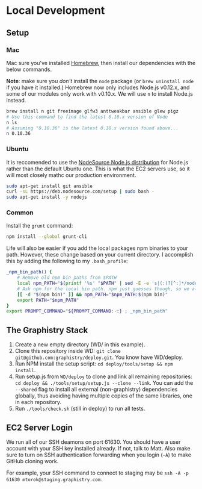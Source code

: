# Local Development

## Setup

### Mac

Mac sure you've installed [Homebrew](https://github.com/Homebrew/homebrew), then install our dependencies with the below commands.

**Note**: make sure you *don't* install the `node` package (or `brew uninstall node` if you have it installed.) Homebrew now only includes Node.js v0.12.x, and some of our modules only work with v0.10.x. We will use `n` to install Node.js instead.

```bash
brew install n git freeimage glfw3 anttweakbar ansible glew pigz
# Use this command to find the latest 0.10.x version of Node
n ls
# Assuming "0.10.36" is the latest 0.10.x version found above...
n 0.10.36
```


### Ubuntu

It is reccomended to use the [NodeSource Node.js distribution](https://github.com/nodesource/distributions) for Node.js rather than the default Ubuntu one. This is what the EC2 servers use, so it will most closely mathc our production environment.

```bash
sudo apt-get install git ansible
curl -sL https://deb.nodesource.com/setup | sudo bash -
sudo apt-get install -y nodejs
```

### Common

Install the `grunt` command:

```bash
npm install --global grunt-cli
```

Life will also be easier if you add the local packages npm binaries to your path. However, these change based on your current directory. I accomplish this by adding the following to my `.bash_profile`:

```bash
_npm_bin_path() {
    # Remove old npm bin paths from $PATH
    local npm_PATH="$(printf '%s' "$PATH" | sed -E -e 's|(:)?[^:]*/node_modules/\.bin||g')"
    # Ask npm for the local bin path. npm just guesses though, so we also verify it exists before adding it to $PATH
    [[ -d "$(npm bin)" ]] && npm_PATH="$npm_PATH:$(npm bin)"
    export PATH="$npm_PATH"
}
export PROMPT_COMMAND="${PROMPT_COMMAND:-:} ; _npm_bin_path"
```


## The Graphistry Stack

1. Create a new empty directory (WD/ in this example).
2. Clone this repository inside WD: `git clone git@github.com:graphistry/deploy.git`. You know have WD/deploy.
3. Run NPM install the setup script: `cd deploy/tools/setup && npm install`.
4. Run setup.js from `WD/deploy` to clone and link all remaining repositories: `cd deploy && ./tools/setup/setup.js --clone --link`. You can add the `--shared` flag to install all external (non-graphistry) dependencies globally, thus avoiding having multiple copies of the same libraries, one in each repository.
5. Run `./tools/check.sh` (still in deploy) to run all tests.


## EC2 Server Login

We run all of our SSH deamons on port 61630. You should have a user account with your SSH key installed already. If not, talk to Matt. Also make sure to turn on SSH authentication forwarding when you login (`-A`) to make GitHub cloning work.

For example, your SSH command to connect to staging may be `ssh -A -p 61630 mtorok@staging.graphistry.com`.
